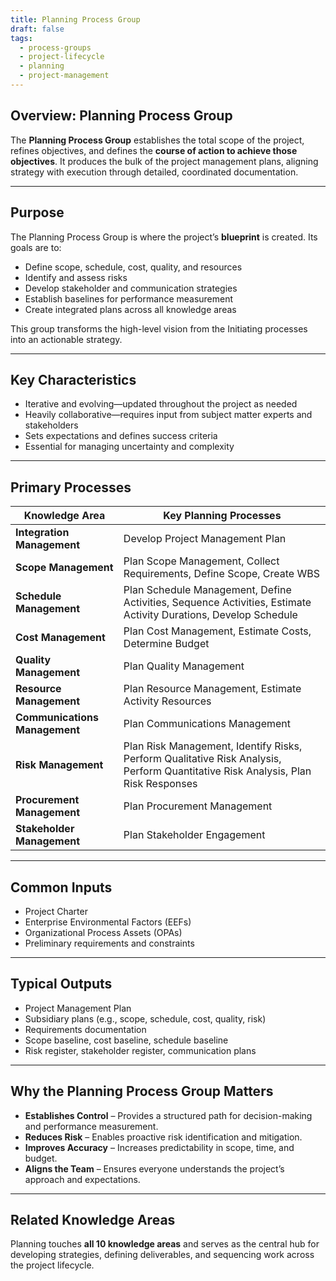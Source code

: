 ```yaml
---
title: Planning Process Group  
draft: false  
tags:  
  - process-groups  
  - project-lifecycle  
  - planning  
  - project-management  
---
```


## Overview: Planning Process Group

The **Planning Process Group** establishes the total scope of the project, refines objectives, and defines the **course of action to achieve those objectives**. It produces the bulk of the project management plans, aligning strategy with execution through detailed, coordinated documentation.

---

## Purpose

The Planning Process Group is where the project’s **blueprint** is created. Its goals are to:

- Define scope, schedule, cost, quality, and resources  
- Identify and assess risks  
- Develop stakeholder and communication strategies  
- Establish baselines for performance measurement  
- Create integrated plans across all knowledge areas

This group transforms the high-level vision from the Initiating processes into an actionable strategy.

---

## Key Characteristics

- Iterative and evolving—updated throughout the project as needed  
- Heavily collaborative—requires input from subject matter experts and stakeholders  
- Sets expectations and defines success criteria  
- Essential for managing uncertainty and complexity

---

## Primary Processes

| Knowledge Area | Key Planning Processes |
|--------------------------|-------------------------------|
| **Integration Management** | Develop Project Management Plan |
| **Scope Management** | Plan Scope Management, Collect Requirements, Define Scope, Create WBS |
| **Schedule Management** | Plan Schedule Management, Define Activities, Sequence Activities, Estimate Activity Durations, Develop Schedule |
| **Cost Management** | Plan Cost Management, Estimate Costs, Determine Budget |
| **Quality Management** | Plan Quality Management |
| **Resource Management** | Plan Resource Management, Estimate Activity Resources |
| **Communications Management** | Plan Communications Management |
| **Risk Management** | Plan Risk Management, Identify Risks, Perform Qualitative Risk Analysis, Perform Quantitative Risk Analysis, Plan Risk Responses |
| **Procurement Management** | Plan Procurement Management |
| **Stakeholder Management** | Plan Stakeholder Engagement |

---

## Common Inputs

- Project Charter  
- Enterprise Environmental Factors (EEFs)  
- Organizational Process Assets (OPAs)  
- Preliminary requirements and constraints  

---

## Typical Outputs

- Project Management Plan  
- Subsidiary plans (e.g., scope, schedule, cost, quality, risk)  
- Requirements documentation  
- Scope baseline, cost baseline, schedule baseline  
- Risk register, stakeholder register, communication plans

---

## Why the Planning Process Group Matters

- **Establishes Control** – Provides a structured path for decision-making and performance measurement.  
- **Reduces Risk** – Enables proactive risk identification and mitigation.  
- **Improves Accuracy** – Increases predictability in scope, time, and budget.  
- **Aligns the Team** – Ensures everyone understands the project’s approach and expectations.

---

## Related Knowledge Areas

Planning touches **all 10 knowledge areas** and serves as the central hub for developing strategies, defining deliverables, and sequencing work across the project lifecycle.
